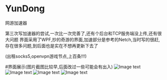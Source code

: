 # YunDong
网游加速器

第三次写加速器的尝试,一次比一次完善了,还有个后台和TCP服务端没上传,还有很大问题
界面采用了WPF,抄的奇游的界面,加速部分是参考的Netch,当时写的很赶,存在很多问题,到后面也是实在不想再更新下去了

(出租socks5,openvpn游戏节点,上百条!!!)

#界面展示(图片截图比较早,后面改过一些可能会有出入)
![Image text](https://z3.ax1x.com/2021/08/08/flpob6.png)
![Image text](https://z3.ax1x.com/2021/08/08/flphvR.png)
![Image text](https://z3.ax1x.com/2021/08/08/flp5K1.png)
![Image text](https://z3.ax1x.com/2021/08/08/flpIDx.png)
